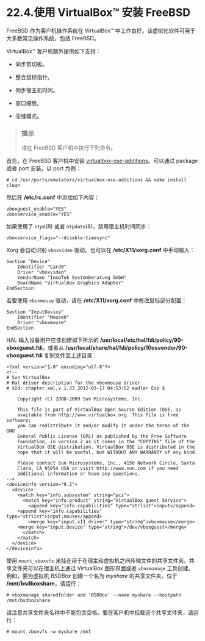 # 22.4.使用 VirtualBox™ 安装 FreeBSD

FreeBSD 作为客户机操作系统在 VirtualBox™ 中工作良好。该虚拟化软件可用于大多数常见操作系统，包括 FreeBSD。

VirtualBox™ 客户机额外提供如下支持：

- 同步剪切板。

- 整合鼠标指针。

- 同步宿主机时间。

- 窗口缩放。

- 无缝模式。

> ### 提示
>
> 请在 FreeBSD 客户机中执行下列命令。

首先，在 FreeBSD 客户机中安装 [virtualbox-ose-additions](https://cgit.freebsd.org/ports/tree/emulators/virtualbox-ose-additions/pkg-descr)。可以通过 package 或者 port 安装。以 port 为例：

```
# cd /usr/ports/emulators/virtualbox-ose-additions && make install clean
```

然后在 **/etc/rc.conf** 中添加如下内容：

```
vboxguest_enable="YES"
vboxservice_enable="YES"
```

如果使用了 `ntpd`(8) 或者 `ntpdate`(8)，禁用宿主机时间同步：

```
vboxservice_flags="--disable-timesync"
```

Xorg 会自动识别 `vboxvideo` 驱动。也可以在 **/etc/X11/xorg.conf** 中手动输入：

```
Section "Device"
	Identifier "Card0"
	Driver "vboxvideo"
	VendorName "InnoTek Systemberatung GmbH"
	BoardName "VirtualBox Graphics Adapter"
EndSection
```

若要使用 `vboxmouse` 驱动，请在 **/etc/X11/xorg.conf** 中修改鼠标部分配置：

```
Section "InputDevice"
	Identifier "Mouse0"
	Driver "vboxmouse"
EndSection
```

HAL 输入设备用户应该创建如下所示的 **/usr/local/etc/hal/fdi/policy/90-vboxguest.fdi**，或者从 **/usr/local/share/hal/fdi/policy/10osvendor/90-vboxguest.fdi** 复制文件至上述目录：

```
<?xml version="1.0" encoding="utf-8"?>
<!--
# Sun VirtualBox
# Hal driver description for the vboxmouse driver
# $Id: chapter.xml,v 1.33 2012-03-17 04:53:52 eadler Exp $

	Copyright (C) 2008-2009 Sun Microsystems, Inc.

	This file is part of VirtualBox Open Source Edition (OSE, as
	available from http://www.virtualbox.org. This file is free software;
	you can redistribute it and/or modify it under the terms of the GNU
	General Public License (GPL) as published by the Free Software
	Foundation, in version 2 as it comes in the "COPYING" file of the
	VirtualBox OSE distribution. VirtualBox OSE is distributed in the
	hope that it will be useful, but WITHOUT ANY WARRANTY of any kind.

	Please contact Sun Microsystems, Inc., 4150 Network Circle, Santa
	Clara, CA 95054 USA or visit http://www.sun.com if you need
	additional information or have any questions.
-->
<deviceinfo version="0.2">
  <device>
    <match key="info.subsystem" string="pci">
      <match key="info.product" string="VirtualBox guest Service">
        <append key="info.capabilities" type="strlist">input</append>
	<append key="info.capabilities" type="strlist">input.mouse</append>
        <merge key="input.x11_driver" type="string">vboxmouse</merge>
	<merge key="input.device" type="string">/dev/vboxguest</merge>
      </match>
    </match>
  </device>
</deviceinfo>
```

使用 `mount_vboxvfs` 来挂在用于在宿主和虚拟机之间传输文件的共享文件夹。共享文件夹可以在宿主机上通过 VirtualBox 图形界面或者 `vboxmanage` 工具创建。例如，要为虚拟机 _BSDBox_ 创建一个名为 _myshare_ 的共享文件夹，位于 **/mnt/bsdboxshare**，请运行：

```
# vboxmanage sharedfolder add 'BSDBox' --name myshare --hostpath /mnt/bsdboxshare
```

请注意共享文件夹名称中不能包含空格。要在客户机中挂载这个共享文件夹，请运行：

```
# mount_vboxvfs -w myshare /mnt
```
